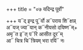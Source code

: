 +++
title = "०७ यदिन्द्र पूर्वो"

+++
य᳓द् इन्द्र पू᳓र्वो अ᳓पराय शि᳓क्षन्न्  
अ᳓यज् ज्या᳓यान् क᳓नीयसो दयिष्ण᳓म्+  
अमृ᳓त इ᳓त् प᳓रि आसीत दूर᳓म्  
आ᳓ चित्र चि᳓त्रियम् भरा रयिं᳓ नः